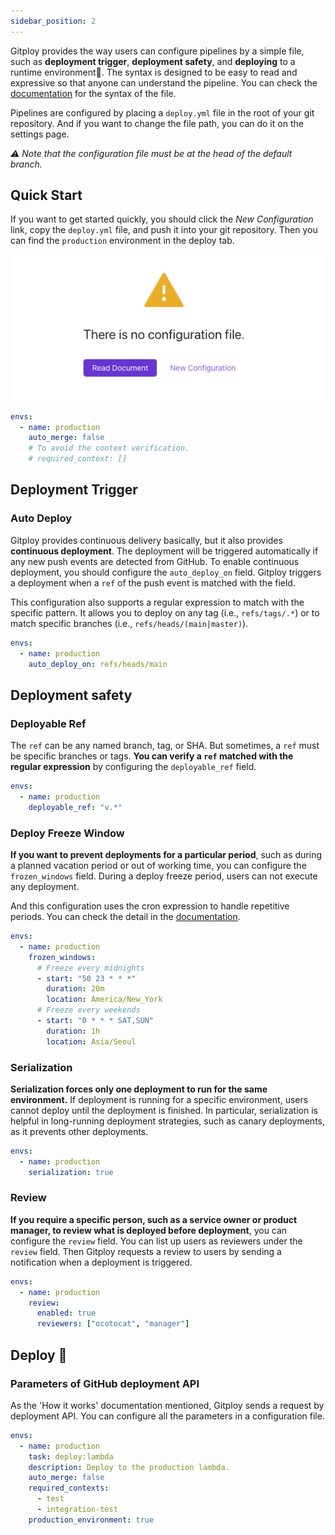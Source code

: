 ```yaml
---
sidebar_position: 2
---
```


Gitploy provides the way users can configure pipelines by a simple file, such as **deployment trigger**, **deployment safety**, and **deploying** to a runtime environment🚀. The syntax is designed to be easy to read and expressive so that anyone can understand the pipeline. You can check the [documentation](../references/deploy.yml.md) for the syntax of the file.

Pipelines are configured by placing a `deploy.yml` file in the root of your git repository. And if you want to change the file path, you can do it on the settings page.  

*⚠️ Note that the configuration file must be at the head of the default branch.* 

## Quick Start
If you want to get started quickly, you should click the *New Configuration* link, copy the `deploy.yml` file, and push it into your git repository. Then you can find the `production` environment in the deploy tab.

![Quick Start](../../static/img/docs/quickstart.png)

```yaml title="deploy.yml"
envs:
  - name: production
    auto_merge: false
    # To avoid the context verification.
    # required_context: []
```

## Deployment Trigger

### Auto Deploy
Gitploy provides continuous delivery basically, but it also provides **continuous deployment**. The deployment will be triggered automatically if any new push events are detected from GitHub.
 To enable continuous deployment, you should configure the `auto_deploy_on` field. Gitploy triggers a deployment when a `ref` of the push event is matched with the field.

This configuration also supports a regular expression to match with the specific pattern. It allows you to deploy on any tag (i.e., `refs/tags/.*`) or to match specific branches (i.e., `refs/heads/(main|master)`).

```yaml title="deploy.yml"
envs:
  - name: production
    auto_deploy_on: refs/heads/main
```

## Deployment safety

### Deployable Ref

The `ref` can be any named branch, tag, or SHA. But sometimes, a `ref` must be specific branches or tags. **You can verify a `ref` matched with the regular expression** by configuring the `deployable_ref` field. 

```yaml title="deploy.yml"
envs:
  - name: production
    deployable_ref: "v.*"
```

### Deploy Freeze Window
**If you want to prevent deployments for a particular period**, such as during a planned vacation period or out of working time, you can configure the `frozen_windows` field. During a deploy freeze period, users can not execute any deployment. 

And this configuration uses the cron expression to handle repetitive periods. You can check the detail in the [documentation](../references/deploy.yml.md).

```yaml title="deploy.yml"
envs:
  - name: production
    frozen_windows:
      # Freeze every midnights
      - start: "50 23 * * *"
        duration: 20m
        location: America/New_York
      # Freeze every weekends
      - start: "0 * * * SAT,SUN"
        duration: 1h
        location: Asia/Seoul
```

### Serialization
**Serialization forces only one deployment to run for the same environment.** If deployment is running for a specific environment, users cannot deploy until the deployment is finished. In particular, serialization is helpful in long-running deployment strategies, such as canary deployments, as it prevents other deployments.

```yaml title="deploy.yml"
envs:
  - name: production
    serialization: true
```

### Review
**If you require a specific person, such as a service owner or product manager, to review what is deployed before deployment**, you can configure the `review` field. You can list up users as reviewers under the `review` field. Then Gitploy requests a review to users by sending a notification when a deployment is triggered.

```yaml title="deploy.yml"
envs:
  - name: production
    review:
      enabled: true
      reviewers: ["ocotocat", "manager"]
```

## Deploy 🚀

### Parameters of GitHub deployment API
As the 'How it works' documentation mentioned, Gitploy sends a request by deployment API. You can configure all the parameters in a configuration file.

```yaml title="deploy.yml"
envs:
  - name: production
    task: deploy:lambda
    description: Deploy to the production lambda.
    auto_merge: false
    required_contexts:
      - test
      - integration-test
    production_environment: true
```

